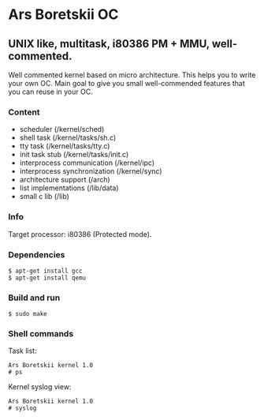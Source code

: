 # Ars Boretskii OC
## UNIX like, multitask, i80386 PM + MMU, well-commented.

Well commented kernel based on micro architecture.
This helps you to write your own OC.
Main goal to give you small well-commended features that you can reuse in your OC.

### Content
- scheduler (/kernel/sched)
- shell task (/kernel/tasks/sh.c)
- tty task (/kernel/tasks/tty.c)
- init task stub (/kernel/tasks/init.c)
- interprocess communication (/kernel/ipc)
- interprocess synchronization (/kernel/sync)
- architecture support (/arch)
- list implementations (/lib/data)
- small c lib (/lib)

### Info
Target processor: i80386 (Protected mode).

### Dependencies
```
$ apt-get install gcc
$ apt-get install qemu
```

### Build and run
```
$ sudo make
```

### Shell commands
Task list:
```
Ars Boretskii kernel 1.0
# ps
```
Kernel syslog view:
```
Ars Boretskii kernel 1.0
# syslog
```
